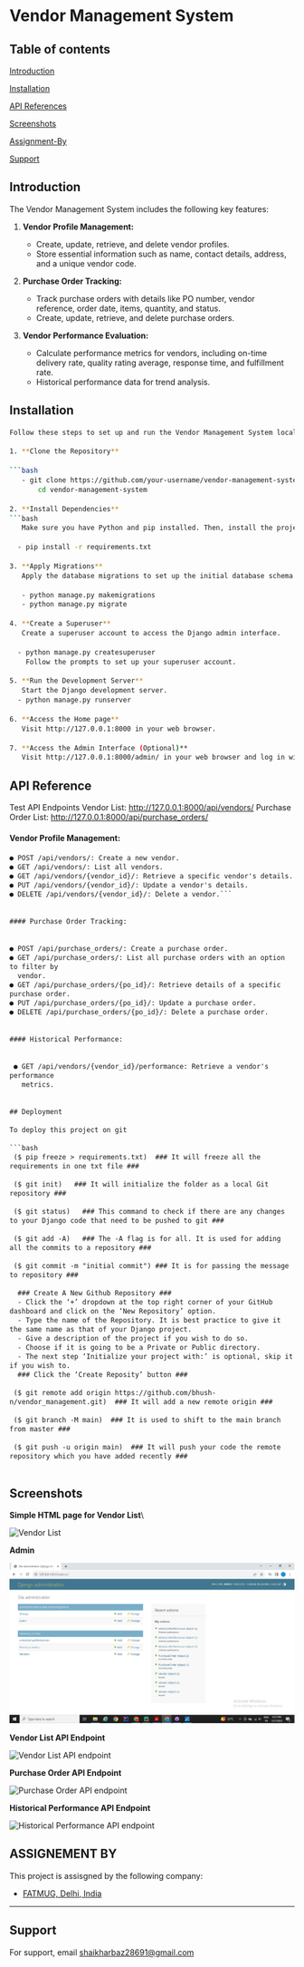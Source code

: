 
# Vendor Management System

## Table of contents

[Introduction](https://github.com/arbaz5656/vendor-management-system-django#introduction)

[Installation](https://github.com/arbaz5656/vendor-management-system-django#installation)

[API References](https://github.com/arbaz5656/vendor-management-system-django#api-reference)

[Screenshots](https://github.com/arbaz5656/vendor-management-system-django#screenshots)

[Assignment-By](https://github.com/arbaz5656/vendor-management-system-django#assignement-by)

[Support](https://github.com/arbaz5656/vendor-management-system-django#support)

## Introduction

The Vendor Management System includes the following key features:

1. **Vendor Profile Management:**
   - Create, update, retrieve, and delete vendor profiles.
   - Store essential information such as name, contact details, address, and a unique vendor code.

2. **Purchase Order Tracking:**
   - Track purchase orders with details like PO number, vendor reference, order date, items, quantity, and status.
   - Create, update, retrieve, and delete purchase orders.

3. **Vendor Performance Evaluation:**
   - Calculate performance metrics for vendors, including on-time delivery rate, quality rating average, response time, and fulfillment rate.
   - Historical performance data for trend analysis.


## Installation

```bash
Follow these steps to set up and run the Vendor Management System locally.

1. **Clone the Repository**

```bash
   - git clone https://github.com/your-username/vendor-management-system.git
       cd vendor-management-system

2. **Install Dependencies**
```bash
   Make sure you have Python and pip installed. Then, install the project dependencies.

  - pip install -r requirements.txt

3. **Apply Migrations**
   Apply the database migrations to set up the initial database schema.

   - python manage.py makemigrations
   - python manage.py migrate

4. **Create a Superuser**
   Create a superuser account to access the Django admin interface.

  - python manage.py createsuperuser
    Follow the prompts to set up your superuser account.

5. **Run the Development Server**
   Start the Django development server.
  - python manage.py runserver

6. **Access the Home page** 
   Visit http://127.0.0.1:8000 in your web browser.

7. **Access the Admin Interface (Optional)**
   Visit http://127.0.0.1:8000/admin/ in your web browser and log in with the superuser credentials.

```


## API Reference
   Test API Endpoints
Vendor List: http://127.0.0.1:8000/api/vendors/
Purchase Order List: http://127.0.0.1:8000/api/purchase_orders/

#### Vendor Profile Management:
```http
● POST /api/vendors/: Create a new vendor.
● GET /api/vendors/: List all vendors.
● GET /api/vendors/{vendor_id}/: Retrieve a specific vendor's details.
● PUT /api/vendors/{vendor_id}/: Update a vendor's details.
● DELETE /api/vendors/{vendor_id}/: Delete a vendor.```


#### Purchase Order Tracking:


● POST /api/purchase_orders/: Create a purchase order.
● GET /api/purchase_orders/: List all purchase orders with an option to filter by
  vendor.
● GET /api/purchase_orders/{po_id}/: Retrieve details of a specific purchase order.
● PUT /api/purchase_orders/{po_id}/: Update a purchase order.
● DELETE /api/purchase_orders/{po_id}/: Delete a purchase order.


#### Historical Performance:


 ● GET /api/vendors/{vendor_id}/performance: Retrieve a vendor's performance
   metrics.


## Deployment

To deploy this project on git

```bash
 ($ pip freeze > requirements.txt)  ### It will freeze all the requirements in one txt file ###

 ($ git init)   ### It will initialize the folder as a local Git repository ###

 ($ git status)   ### This command to check if there are any changes to your Django code that need to be pushed to git ###

 ($ git add -A)   ### The -A flag is for all. It is used for adding all the commits to a repository ###

 ($ git commit -m "initial commit") ### It is for passing the message to repository ###

  ### Create A New Github Repository ###
  - Click the ‘+’ dropdown at the top right corner of your GitHub dashboard and click on the ‘New Repository’ option.
  - Type the name of the Repository. It is best practice to give it the same name as that of your Django project.
  - Give a description of the project if you wish to do so.
  - Choose if it is going to be a Private or Public directory.
  - The next step ‘Initialize your project with:’ is optional, skip it if you wish to.
  ### Click the ‘Create Reposity’ button ###

 ($ git remote add origin https://github.com/bhush-n/vendor_management.git)  ### It will add a new remote origin ###

 ($ git branch -M main)  ### It is used to shift to the main branch from master ###

 ($ git push -u origin main)  ### It will push your code the remote repository which you have added recently ###


```


## Screenshots

__Simple HTML page for Vendor List__\

![Vendor List](Vendor_list.png)

__Admin__

![Admin](admin.png)

__Vendor List API Endpoint__

![Vendor List API endpoint](vendor_list_endpoint.png)

__Purchase Order API Endpoint__

![Purchase Order API endpoint](purchaseorder_endpoint.png)

__Historical Performance API Endpoint__

![Historical Performance API endpoint](Historical_Performance_endpoint.png)

## ASSIGNEMENT BY

This project is assisgned by the following company:

- [FATMUG, Delhi, India](https://www.linkedin.com/company/fatmug-designs/)



___
## Support

For support, email shaikharbaz28691@gmail.com

